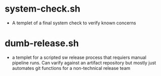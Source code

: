 # system-check.sh
- A templet of a final system check to verify known concerns


# dumb-release.sh

- a templet for a scripted sw release process that requiers manual pipeline runs. Can varify against an artifact repository but mostly just automates git functions for a non-technical release team
